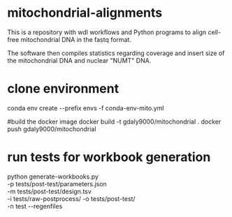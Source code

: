 # mitochondrial-alignments

This is a repository with wdl workflows and Python programs to align cell-free mitochondrial DNA in the fastq format.

The software then compiles statistics regarding coverage and insert size of the mitochondrial DNA and nuclear "NUMT" DNA.


# clone environment
conda env create --prefix envs -f conda-env-mito.yml

#build the docker image
docker build -t gdaly9000/mitochondrial .
docker push gdaly9000/mitochondrial

# run tests for workbook generation
 python generate-workbooks.py \
-p tests/post-test/parameters.json \
-m tests/post-test/design.tsv \
-i tests/raw-postprocess/ -o tests/post-test/ \
-n test --regenfiles
